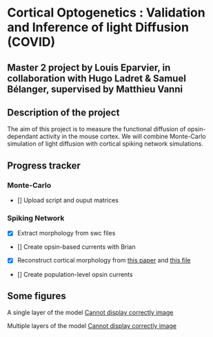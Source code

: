 # Cortical Optogenetics : Validation and Inference of light Diffusion (COVID)
## Master 2 project by Louis Eparvier, in collaboration with Hugo Ladret & Samuel Bélanger, supervised by Matthieu Vanni

## Description of the project
The aim of this project is to measure the functional diffusion of opsin-dependant activity in the mouse cortex. We will combine Monte-Carlo simulation of light diffusion with cortical spiking network simulations.
 
## Progress tracker 
### Monte-Carlo 
* [] Upload script and ouput matrices
### Spiking Network
* [x] Extract morphology from swc files
* [] Create opsin-based currents with Brian
* [x] Reconstruct cortical morphology from [this paper](https://www.biorxiv.org/content/10.1101/662189v2.full.pdf) and [this file](https://www.dropbox.com/sh/w5u31m3hq6u2x5m/AAD34a7F63f7nRYUq2vLR3sha/build_model/column_structure.xlsx?dl=0)
* [] Create population-level opsin currents

## Some figures
A single layer of the model 
[Cannot display correctly image](../figs/onelayer.png)

Multiple layers of the model 
[Cannot display correctly image](../figs/all_layers.png)
